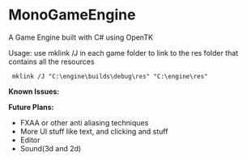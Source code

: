 # MonoGameEngine
A Game Engine built with C# using OpenTK

Usage:
use mklink /J in each game folder to link to the res folder that contains all the resources

```
 mklink /J "C:\engine\builds\debug\res" "C:\engine\res"
```

**Known Issues:**

**Future Plans:**

- FXAA or other anti aliasing techniques
- More UI stuff like text, and clicking and stuff
- Editor
- Sound(3d and 2d)